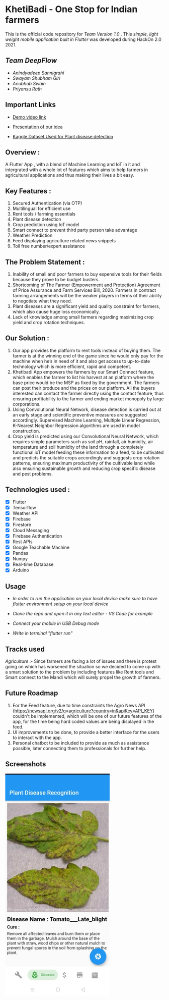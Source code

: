 # KhetiBadi - One Stop for Indian farmers
This is the official code repository for _Team Version 1.0_ . This _simple, light weight mobile application built in Flutter_ was developed during HackOn 2.0 2021.

## _Team DeepFlow_
* _Anindyadeep Sannigrahi_
* _Swayam Shubham Giri_
* _Anubhab Swain_
* _Priyansu Rath_

## Important Links
* [Demo video link]()

* [Presentation of our idea](https://www.canva.com/design/DAEc-iIbk3M/EjElmnlAv8bNd4NW4ppSAQ/view?utm_content=DAEc-iIbk3M&utm_campaign=designshare&utm_medium=link&utm_source=sharebutton)

* [Kaggle Dataset Used for Plant disease detection](https://www.kaggle.com/vipoooool/new-plant-diseases-dataset)

## Overview :
A Flutter App , with a blend of Machine Learning and IoT in it and intergrated with a whole lot of features which aims to help farmers in agricultural applications and thus making their lives a bit easy. 

## Key Features :
1. Secured Authentication (via OTP)
2. Multilingual for efficient use 
3. Rent tools / farming essentials
4. Plant disease detection
5. Crop prediction using IoT model
6. Smart connect to prevent third party person take advantage 
7. Weather Prediction
8. Feed displaying agriculture related news snippets
9. Toll free number/expert assistance

## The Problem Statement :
1. Inability of small and poor farmers to buy expensive tools for their fields because they prove to be budget busters.
2. Shortcoming of The Farmer (Empowerment and Protection) Agreement of Price Assurance and Farm Services Bill, 2020. Farmers in contract farming arrangements will be the weaker players in terms of their ability to negotiate what they need.
3. Plant diseases are a significant yield and quality constraint for farmers, which also cause huge loss economically.
4. Lack of knowledge among small farmers regarding maximizing crop yield and crop rotation techniques.

## Our Solution : 
1. Our app provides the platform to rent tools instead of buying them. The farmer is at the winning end of the game since he would only pay for the machine when he’s in need of it and also get access to up-to-date technology which is more efficient, rapid and competent.
2. Khetibadi App empowers the farmers by our Smart Connect feature, which enables the farmer to list his harvest at an platform where the base price would be the MSP as fixed by the government. The farmers can post their produce and the prices on our platform. All the buyers interested can contact the farmer directly using the contact feature, thus ensuring profitability to the farmer and ending market monopoly by large corporations. 
3. Using Convolutional Neural Network, disease detection is carried out at an early stage and scientific preventive measures are suggested accordingly. Supervised Machine Learning, Multiple Linear Regression, K-Nearest Neighbor Regression algorithms are used in model construction.
4. Crop yield is predicted using our Convolutional Neural Network, which requires simple parameters such as  soil pH, rainfall, air humidity, air temperature and soil humidity of the land through a completely functional ioT model feeding these information to a feed, to be cultivated and predicts the suitable crops accordingly and suggests crop rotation patterns, ensuring maximum productivity of the cultivable land while also ensuring sustainable growth and reducing crop specific disease and pest problems.

## Technologies used :
- [x] Flutter
- [x] Tensorflow
- [x] Weather API
- [x] Firebase
- [x] Firestore
- [x] Cloud Messaging
- [x] Firebase Authentication
- [x] Rest APIs
- [x] Google Teachable Machine
- [x] Pandas
- [x] Numpy
- [x] Real-time Database
- [x] Arduino

## Usage
* _In order to run the application on your local device make sure to have flutter environment setup on your local device_

* _Clone the repo and open it in any text editor - VS Code for example_

* _Connect your mobile in USB Debug mode_

* _Write in terminal "flutter run"_

## Tracks used
_Agriculture_ :-  Since farmers are facing a lot of issues and there is protest going on which has worsened the situation so we decided to come up with a smart solution to the problem by including features like Rent tools and Smart connect to the Mandi which will surely propel the growth of farmers.

## Future Roadmap
1. For the Feed feature, due to time constraints the Agro News API (https://newsapi.org/v2/q=agriculture?country=in&apiKey=API_KEY) couldn't be implemented, which will be one of our future features of the app, for the time being hard coded values are being displayed in the feed.
2. UI improvements to be done, to provide a better interface for the users to interact with the app.
3. Personal chatbot to be included to provide as much as assistance possible, later connecting them to professionals for further help.

## Screenshots
<img src="/Screenshots/1.jpeg" alt="My cool logo"/>